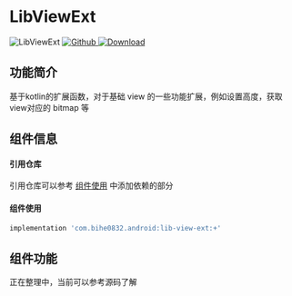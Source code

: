# LibViewExt

![LibViewExt](https://img.shields.io/badge/AndroidAppFactory-LibViewExt-brightgreen)
[ ![Github](https://img.shields.io/badge/Github-LibViewExt-brightgreen?style=social) ](https://github.com/bihe0832/AndroidAppFactory/tree/master/LibViewExt)
[ ![Download](https://api.bintray.com/packages/bihe0832/android/lib-view-ext/images/download.svg) ](https://bintray.com/bihe0832/android/lib-view-ext/_latestVersion)


## 功能简介

基于kotlin的扩展函数，对于基础 view 的一些功能扩展，例如设置高度，获取view对应的 bitmap 等

## 组件信息

#### 引用仓库

引用仓库可以参考 [组件使用](./../start.md) 中添加依赖的部分

#### 组件使用

```groovy
implementation 'com.bihe0832.android:lib-view-ext:+'
```

## 组件功能

正在整理中，当前可以参考源码了解